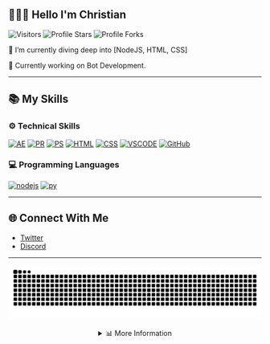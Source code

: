 ## 🙋🏻‍♂️ Hello I'm Christian

<img src="https://komarev.com/ghpvc/?username=5hristian&label=Profile%20Views&color=008042&style=flat&label=Visitors" alt="Visitors"></a>
<img src="https://img.shields.io/badge/dynamic/json?&label=Total%20Stars&color=008042&style=flat&style=for-the-badge&query=%24.stars&url=https://api.github-star-counter.workers.dev/user/5hristian" alt="Profile Stars"></a>
<img src="https://img.shields.io/badge/dynamic/json?&label=Total%20Forks&color=008042&style=flat&style=for-the-badge&query=%24.forks&url=https://api.github-star-counter.workers.dev/user/5hristian" alt="Profile Forks"></a>


🌱 I’m currently diving deep into [NodeJS, HTML, CSS]

💼 Currently working on Bot Development.

---

## 📚 My Skills

### ⚙️ Technical Skills
[![AE](https://skillicons.dev/icons?i=ae)](https://clipzy.org)
[![PR](https://skillicons.dev/icons?i=pr)](https://clipzy.org)
[![PS](https://skillicons.dev/icons?i=ps)](https://clipzy.org)
[![HTML](https://skillicons.dev/icons?i=html)](https://clipzy.org)
[![CSS](https://skillicons.dev/icons?i=css)](https://clipzy.org)
[![VSCODE](https://skillicons.dev/icons?i=vscode)](https://clipzy.org)
[![GitHub](https://skillicons.dev/icons?i=github)](https://clipzy.org)

### 💻 Programming Languages
[![nodejs](https://skillicons.dev/icons?i=nodejs)](https://clipzy.org)
[![py](https://skillicons.dev/icons?i=python)](https://clipzy.org)

---

## 🌐 Connect With Me
- [Twitter](https://twitter.com/clpzy)
- [Discord](https://discord.com/users/454896586439524362)

---

<a href="https://clipzy.org" target="_blank"><img src="https://github.com/5hristian/5hristian/blob/output/github-contribution-grid-snake-dark.svg?palette=github-dark" alt="sneke"></a>

<div align="center">
  <details>
    <summary>📊 More Information</summary>
    <div align="center">
      <a href="https://github.com/5hristian">
        <img src="http://github-profile-summary-cards.vercel.app/api/cards/profile-details?username=5hristian&theme=transparent" alt="Profile Summary" />
      </a>
      <a href="https://github.com/5hristian">
        <img src="https://github-readme-streak-stats.herokuapp.com/?user=5hristian&hide_border=true&card_width=338&theme=transparent" alt="Streak Stats" />
      </a>
      <a href="https://github.com/5hristian">
        <img src="http://github-profile-summary-cards.vercel.app/api/cards/stats?username=5hristian&theme=transparent" alt="GitHub Stats" />
      </a>
      <a href="https://github.com/5hristian">
        <img src="https://github-readme-stats.vercel.app/api/top-langs/?username=5hristian&hide_border=true&card_width=338&theme=transparent" alt="Top Languages" />
      </a>
    </div>
  </details>
</div>
